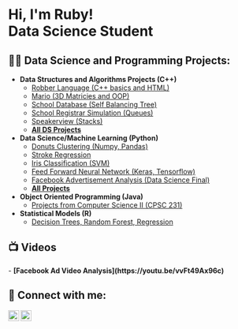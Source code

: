 <h1>Hi, I'm Ruby! <br/><a> Data Science Student</a>

<h2>👨‍💻 Data Science and Programming Projects:</h2>

- <b>Data Structures and Algorithms Projects (C++)</b>
  - [Robber Language (C++ basics and HTML)](https://github.com/rubylink/Portfolio/tree/main/Data_Structures/Robber_Language)
  - [Mario (3D Matricies and OOP)](https://github.com/rubylink/Portfolio/tree/c525dd78c180a8437c821d0b9bcc8b7a058750cd/Data_Structures/Super_Mario_Bros)
  - [School Database (Self Balancing Tree)](https://github.com/rubylink/Portfolio/tree/main/Data_Structures/School_Database)
  - [School Registrar Simulation (Queues)](https://github.com/rubylink/Portfolio/tree/c41cb0bd4844a712b476cbc84d0d3885669d7eb9/Data_Structures/Registrar_Simulation)
  - [Speakerview (Stacks)](https://github.com/rubylink/Portfolio/tree/main/Data_Structures/Stack)
  - <b>[All DS Projects](https://github.com/rubylink/Portfolio/tree/09cb89bd96d49db99e2d1cf3483debce699ece9e/Data_Structures)</b>
- <b> Data Science/Machine Learning (Python) </b>
  - [Donuts Clustering (Numpy, Pandas)](https://github.com/rubylink/Portfolio/blob/c41cb0bd4844a712b476cbc84d0d3885669d7eb9/Machine_Learning/Donuts_Clustering.ipynb) 
  - [Stroke Regression ](https://github.com/rubylink/Portfolio/blob/1c6456b91a07d2b42d831c17ec35ad28670a5463/Machine_Learning/Stroke_Regression.ipynb)
  - [Iris Classification (SVM)](https://github.com/rubylink/Portfolio/tree/1c6456b91a07d2b42d831c17ec35ad28670a5463/Machine_Learning/iris_classification)
  - [Feed Forward Neural Network (Keras, Tensorflow)](https://github.com/rubylink/Portfolio/tree/1c6456b91a07d2b42d831c17ec35ad28670a5463/Machine_Learning/Neural_Networks)
  - [Facebook Advertisement Analysis (Data Science Final)](https://github.com/rubylink/Portfolio/blob/1c6456b91a07d2b42d831c17ec35ad28670a5463/Machine_Learning/Facebook_Ad_Analysis.ipynb)
  - <b>[All Projects](https://github.com/rubylink/Portfolio/tree/1c6456b91a07d2b42d831c17ec35ad28670a5463/Machine_Learning)</b>
- <b>Object Oriented Programming (Java)</b>
  - [Projects from Computer Science II (CPSC 231)](https://github.com/rubylink/Portfolio/tree/62dbb0f31b11bf2211bb9c56598405c8a03da3c6/OOP_Java)
- <b>Statistical Models (R)</b>
  - [Decision Trees, Random Forest, Regression](https://github.com/rubylink/Portfolio/tree/62dbb0f31b11bf2211bb9c56598405c8a03da3c6/Bus_Statistical_Models)

<h2>📺 Videos</h2>
  - <b>[Facebook Ad Video Analysis](https://youtu.be/vvFt49Ax96c)</b>

<h2> 🤳 Connect with me:</h2>

[<img align="left" alt="JoshMadakor | LinkedIn" width="22px" src="https://cdn.jsdelivr.net/npm/simple-icons@v3/icons/linkedin.svg" />][linkedin]
[<img align="left" alt="JoshMadakor | Instagram" width="22px" src="https://cdn.jsdelivr.net/npm/simple-icons@v3/icons/instagram.svg" />][instagram]

[instagram]: https://www.instagram.com/ruby_link11/?hl=en
[linkedin]: https://www.linkedin.com/in/rubylink/

<!--

Here are some ideas to get you started:

- 🔭 I’m currently working on ...
- 🌱 I’m currently learning ...
- 👯 I’m looking to collaborate on ...
- 🤔 I’m looking for help with ...
- 💬 Ask me about ...
- 📫 How to reach me: ...
- 😄 Pronouns: ...
- ⚡ Fun fact: ...
-->
